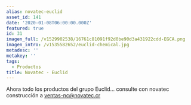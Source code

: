 ```yaml
---
alias: novatec-euclid
asset_id: 141
date: '2020-01-08T06:00:00.000Z'
featured: true
id: 31
imagen_full: /v1529902538/16761c81091f92d0be90d3a431922cdd-EGCA.png
imagen_intro: /v1535582652/euclid-chemical.jpg
metadesc: ''
metakey: ''
tags:
  - Productos
title: Novatec - Euclid
---
```





Ahora todo los productos del grupo Euclid... consulte con novatec construcción a ventas-nc@novatec.cr

